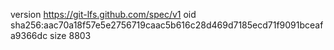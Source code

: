 version https://git-lfs.github.com/spec/v1
oid sha256:aac70a18f57e5e2756719caac5b616c28d469d7185ecd71f9091bceafa9366dc
size 8803
